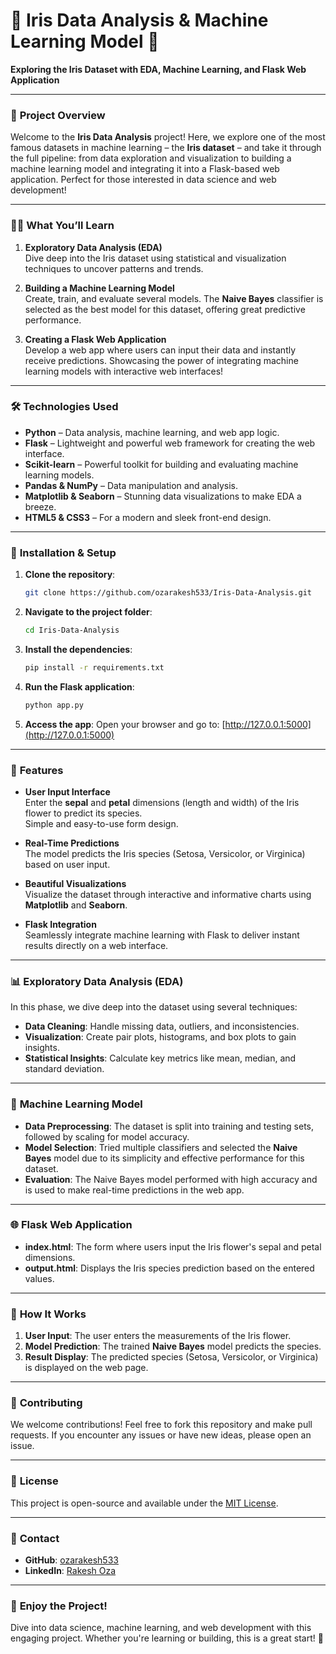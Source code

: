 
# 🌸 Iris Data Analysis & Machine Learning Model 🚀  
**Exploring the Iris Dataset with EDA, Machine Learning, and Flask Web Application**  

---

### 🔎 **Project Overview**

Welcome to the **Iris Data Analysis** project! Here, we explore one of the most famous datasets in machine learning – the **Iris dataset** – and take it through the full pipeline: from data exploration and visualization to building a machine learning model and integrating it into a Flask-based web application. Perfect for those interested in data science and web development!

---

### 🧑‍💻 **What You’ll Learn**

1. **Exploratory Data Analysis (EDA)**  
   Dive deep into the Iris dataset using statistical and visualization techniques to uncover patterns and trends.
   
2. **Building a Machine Learning Model**  
   Create, train, and evaluate several models. The **Naive Bayes** classifier is selected as the best model for this dataset, offering great predictive performance.
   
3. **Creating a Flask Web Application**  
   Develop a web app where users can input their data and instantly receive predictions. Showcasing the power of integrating machine learning models with interactive web interfaces!

---

### 🛠 **Technologies Used**

- **Python** – Data analysis, machine learning, and web app logic.
- **Flask** – Lightweight and powerful web framework for creating the web interface.
- **Scikit-learn** – Powerful toolkit for building and evaluating machine learning models.
- **Pandas & NumPy** – Data manipulation and analysis.
- **Matplotlib & Seaborn** – Stunning data visualizations to make EDA a breeze.
- **HTML5 & CSS3** – For a modern and sleek front-end design.

---

### 🚀 **Installation & Setup**

1. **Clone the repository**:
   ```bash
   git clone https://github.com/ozarakesh533/Iris-Data-Analysis.git
   ```

2. **Navigate to the project folder**:
   ```bash
   cd Iris-Data-Analysis
   ```

3. **Install the dependencies**:
   ```bash
   pip install -r requirements.txt
   ```

4. **Run the Flask application**:
   ```bash
   python app.py
   ```

5. **Access the app**:
   Open your browser and go to:
   [http://127.0.0.1:5000](http://127.0.0.1:5000)

---

### 🌟 **Features**

- **User Input Interface**  
   Enter the **sepal** and **petal** dimensions (length and width) of the Iris flower to predict its species.  
   Simple and easy-to-use form design.
  
- **Real-Time Predictions**  
   The model predicts the Iris species (Setosa, Versicolor, or Virginica) based on user input.

- **Beautiful Visualizations**  
   Visualize the dataset through interactive and informative charts using **Matplotlib** and **Seaborn**.

- **Flask Integration**  
   Seamlessly integrate machine learning with Flask to deliver instant results directly on a web interface.

---

### 📊 **Exploratory Data Analysis (EDA)**

In this phase, we dive deep into the dataset using several techniques:

- **Data Cleaning**: Handle missing data, outliers, and inconsistencies.
- **Visualization**: Create pair plots, histograms, and box plots to gain insights.
- **Statistical Insights**: Calculate key metrics like mean, median, and standard deviation.

---

### 🧠 **Machine Learning Model**

- **Data Preprocessing**: The dataset is split into training and testing sets, followed by scaling for model accuracy.
- **Model Selection**: Tried multiple classifiers and selected the **Naive Bayes** model due to its simplicity and effective performance for this dataset.
- **Evaluation**: The Naive Bayes model performed with high accuracy and is used to make real-time predictions in the web app.

---

### 🌐 **Flask Web Application**

- **index.html**: The form where users input the Iris flower's sepal and petal dimensions.
- **output.html**: Displays the Iris species prediction based on the entered values.

---

### 🌱 **How It Works**

1. **User Input**: The user enters the measurements of the Iris flower.
2. **Model Prediction**: The trained **Naive Bayes** model predicts the species.
3. **Result Display**: The predicted species (Setosa, Versicolor, or Virginica) is displayed on the web page.

---

### 📝 **Contributing**

We welcome contributions! Feel free to fork this repository and make pull requests. If you encounter any issues or have new ideas, please open an issue.

---

### 📄 **License**

This project is open-source and available under the [MIT License](LICENSE).

---

### 💬 **Contact**

- **GitHub**: [ozarakesh533](https://github.com/ozarakesh533)
- **LinkedIn**: [Rakesh Oza](https://www.linkedin.com/in/rakeshoza/)
  
---

### 🚀 **Enjoy the Project!**
Dive into data science, machine learning, and web development with this engaging project. Whether you're learning or building, this is a great start! 🌱
